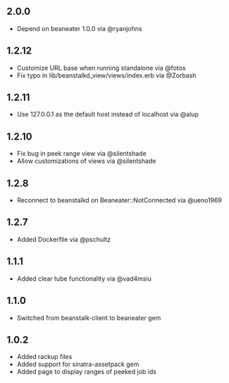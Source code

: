 2.0.0
-----------

- Depend on beaneater 1.0.0 via @ryanjohns 

1.2.12
-----------

- Customize URL base when running standalone via @fotos 
- Fix typo in lib/beanstalkd_view/views/index.erb via @Zorbash

1.2.11
-----------

- Use 127.0.0.1 as the default host instead of localhost via @alup

1.2.10
-----------

- Fix bug in peek range view via @silentshade
- Allow customizations of views via @silentshade

1.2.8
-----------

- Reconnect to beanstalkd on Beaneater::NotConnected via @ueno1969

1.2.7
-----------

- Added Dockerfile via @pschultz

1.1.1
-----------

- Added clear tube functionality via @vad4msiu


1.1.0
-----------

- Switched from beanstalk-client to beaneater gem


1.0.2
-----------

- Added rackup files
- Added support for sinatra-assetpack gem
- Added page to display ranges of peeked job ids

